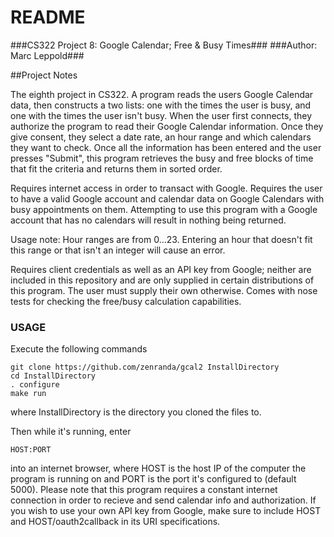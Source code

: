 # README #

###CS322 Project 8: Google Calendar; Free & Busy Times###
###Author: Marc Leppold###

##Project Notes

The eighth project in CS322. A program reads the users Google Calendar data, then constructs a two lists: one with the times the user is busy, and one with the times the user isn't busy. When the user first connects, they authorize the program to read their Google Calendar information. Once they give consent, they select a date rate, an hour range and which calendars they want to check. Once all the information has been entered and the user presses "Submit", this program retrieves the busy and free blocks of time that fit the criteria and returns them in sorted order.

Requires internet access in order to transact with Google. Requires the user to have a valid Google account and calendar data on Google Calendars with busy appointments on them. Attempting to use this program with a Google account that has no calendars will result in nothing being returned.

Usage note: Hour ranges are from 0...23. Entering an hour that doesn't fit this range or that isn't an integer will cause an error.

Requires client credentials as well as an API key from Google; neither are included in this repository and are only supplied in certain distributions of this program. The user must supply their own otherwise. Comes with nose tests for checking the free/busy calculation capabilities.

### USAGE ###

Execute the following commands
```
git clone https://github.com/zenranda/gcal2 InstallDirectory
cd InstallDirectory
. configure
make run
```
where InstallDirectory is the directory you cloned the files to.

Then while it's running, enter
```
HOST:PORT
```
into an internet browser, where HOST is the host IP of the computer the program is running on and PORT is the port it's configured to (default 5000).
Please note that this program requires a constant internet connection in order to recieve and send calendar info and authorization. If you wish to use your own API key from Google, make sure to include HOST and HOST/oauth2callback in its URI specifications.
